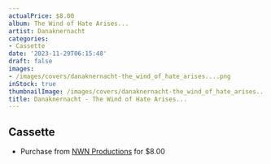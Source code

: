 ```yaml
---
actualPrice: $8.00
album: The Wind of Hate Arises...
artist: Danaknernacht
categories:
- Cassette
date: '2023-11-29T06:15:48'
draft: false
images:
- /images/covers/danaknernacht-the_wind_of_hate_arises....png
inStock: true
thumbnailImage: /images/covers/danaknernacht-the_wind_of_hate_arises...-thumb.png
title: Danaknernacht - The Wind of Hate Arises...
---
```


## Cassette
* Purchase from [NWN Productions](http://shop.nwnprod.com/index.php?route=product/product&path=73&product_id=3741&sort=pd.name&order=ASC) for $8.00
